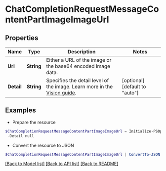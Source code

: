 # ChatCompletionRequestMessageContentPartImageImageUrl
## Properties

Name | Type | Description | Notes
------------ | ------------- | ------------- | -------------
**Url** | **String** | Either a URL of the image or the base64 encoded image data. | 
**Detail** | **String** | Specifies the detail level of the image. Learn more in the [Vision guide](/docs/guides/vision/low-or-high-fidelity-image-understanding). | [optional] [default to "auto"]

## Examples

- Prepare the resource
```powershell
$ChatCompletionRequestMessageContentPartImageImageUrl = Initialize-PSOpenAPIToolsChatCompletionRequestMessageContentPartImageImageUrl  -Url null `
 -Detail null
```

- Convert the resource to JSON
```powershell
$ChatCompletionRequestMessageContentPartImageImageUrl | ConvertTo-JSON
```

[[Back to Model list]](../README.md#documentation-for-models) [[Back to API list]](../README.md#documentation-for-api-endpoints) [[Back to README]](../README.md)

